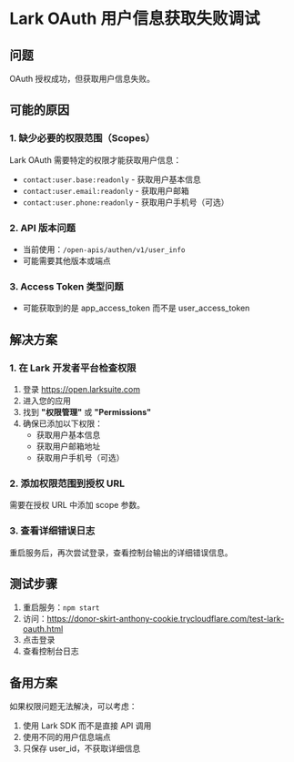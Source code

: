 # Lark OAuth 用户信息获取失败调试

## 问题
OAuth 授权成功，但获取用户信息失败。

## 可能的原因

### 1. 缺少必要的权限范围（Scopes）
Lark OAuth 需要特定的权限才能获取用户信息：
- `contact:user.base:readonly` - 获取用户基本信息
- `contact:user.email:readonly` - 获取用户邮箱
- `contact:user.phone:readonly` - 获取用户手机号（可选）

### 2. API 版本问题
- 当前使用：`/open-apis/authen/v1/user_info`
- 可能需要其他版本或端点

### 3. Access Token 类型问题
- 可能获取到的是 app_access_token 而不是 user_access_token

## 解决方案

### 1. 在 Lark 开发者平台检查权限
1. 登录 https://open.larksuite.com
2. 进入您的应用
3. 找到 **"权限管理"** 或 **"Permissions"**
4. 确保已添加以下权限：
   - 获取用户基本信息
   - 获取用户邮箱地址
   - 获取用户手机号（可选）

### 2. 添加权限范围到授权 URL
需要在授权 URL 中添加 scope 参数。

### 3. 查看详细错误日志
重启服务后，再次尝试登录，查看控制台输出的详细错误信息。

## 测试步骤
1. 重启服务：`npm start`
2. 访问：https://donor-skirt-anthony-cookie.trycloudflare.com/test-lark-oauth.html
3. 点击登录
4. 查看控制台日志

## 备用方案
如果权限问题无法解决，可以考虑：
1. 使用 Lark SDK 而不是直接 API 调用
2. 使用不同的用户信息端点
3. 只保存 user_id，不获取详细信息